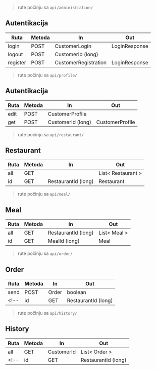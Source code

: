 > rute počinju sa `api/administration/`
## Autentikacija
| Ruta     | Metoda | In                   | Out           |
|----------|--------|----------------------|---------------|
| login    | POST   | CustomerLogin        | LoginResponse |
| logout   | POST   | CustomerId (long)    |               |
| register | POST   | CustomerRegistration | LoginResponse |


> rute počinju sa `api/profile/`
## Autentikacija
| Ruta | Metoda | In                | Out             |
|------|--------|-------------------|-----------------|
| edit | POST   | CustomerProfile   |                 |
| get  | POST   | CustomerId (long) | CustomerProfile |


> rute počinju sa `api/restaurant/`
## Restaurant
| Ruta | Metoda | In                  | Out                |
|------|--------|---------------------|--------------------|
| all  | GET    |                     | List< Restaurant > |
| id   | GET    | RestaurantId (long) | Restaurant         |


> rute počinju sa `api/meal/`
## Meal
| Ruta | Metoda | In                  | Out          |
|------|--------|---------------------|--------------|
| all  | GET    | RestaurantId (long) | List< Meal > |
| id   | GET    | MealId (long)       | Meal         |


> rute počinju sa `api/order/`
## Order
| Ruta | Metoda | In                  | Out        |
|------|--------|---------------------|------------|
| send | POST   | Order               | boolean    |
<!-- | id   | GET    | RestaurantId (long) | Restaurant | -->


> rute počinju sa `api/history/`
## History
| Ruta | Metoda | In                  | Out           |
|------|--------|---------------------|---------------|
| all  | GET    | CustomerId          | List< Order > |
<!-- | id   | GET    | RestaurantId (long) | Restaurant    | -->